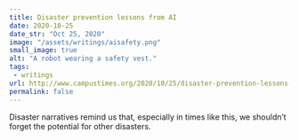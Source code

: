 ```yaml
---
title: Disaster prevention lessons from AI
date: 2020-10-25
date_str: "Oct 25, 2020"
image: "/assets/writings/aisafety.png"
small_image: true
alt: "A robot wearing a safety vest."
tags:
 - writings
url: http://www.campustimes.org/2020/10/25/disaster-prevention-lessons-from-ai
permalink: false
---
```


Disaster narratives remind us that, especially in times like this, we shouldn’t forget the potential for other disasters.